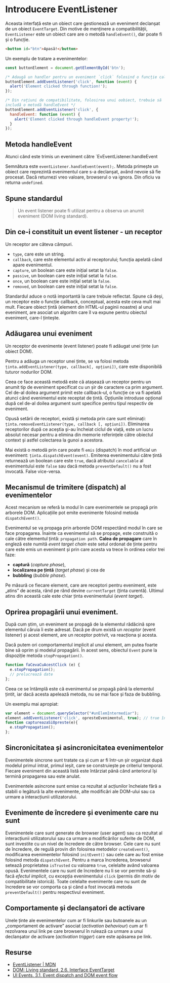 # Introducere EventListener

Aceasta interfață este un obiect care gestionează un eveniment declanșat de un obiect `EventTarget`. Din motive de menținere a compatibilității, `EventListener` este un obiect care are o metodă `handleEvent()`, dar poate fi și o funcție.

```html
<button id="btn">Apasă!</button>
```

Un exemplu de tratare a evenimentelor:

```javascript
const buttonElement = document.getElementById('btn');

/* Adaugă un handler pentru un eveniment `click` folosind o funcție callback. */
buttonElement.addEventListener('click', function (event) {
  alert('Element clicked through function!');
});

/* Din rațiuni de compatibilitate, folosirea unui oobiect, trebuie să
includă o metodă handleEvent */
buttonElement.addEventListener('click', {
  handleEvent: function (event) {
    alert('Element clicked through handleEvent property!');
  }
});
```

## Metoda handleEvent

Atunci când este trimis un eveniment către `EvEventListener.handleEvent

Semnătura este `eventListener.handleEvent(event);`. Metoda primește un obiect care reprezintă evenimentul care s-a declanșat, având nevoie să fie procesat. Dacă returnezi vreo valoare, browserul o va ignora. Din oficiu va returna `undefined`.

## Spune standardul

> Un event listener poate fi utilizat pentru a observa un anumit eveniment (DOM living standard).

## Din ce-i constituit un event listener - un receptor

Un receptor are câteva câmpuri.

-   `type`, care este un string.
-   `callback`, care este elementul activ al receptorului; funcția apelată când apare evenimentul.
-   `capture`, un boolean care este inițial setat la `false`.
-   `passive`, un boolean care este inițial setat la `false`.
-   `once`, un boolean care este inițial setat la `false`.
-   `removed`, un boolean care este inițial setat la `false`.

Standardul aduce o notă importantă la care trebuie reflectat. Spune că deși, un receptor este o funcție callback, conceptual, acesta este ceva mult mai mult. Fiecare obiect țintă (element din HTML-ul paginii noastre) al unui eveniment, are asociat un algoritm care îl va expune pentru obiectul eveniment, care-l țintește.

## Adăugarea unui eveniment

Un receptor de evenimente (event listener) poate fi adăugat unei ținte (un obiect DOM).

Pentru a adăuga un receptor unei ținte, se va folosi metoda `ținta.addEventListener(type, callback[, opțiuni])`, care este disponibilă tuturor nodurilor DOM.

Ceea ce face această metodă este că atașează un receptor pentru un anumit tip de eveniment specificat cu un șir de caractere ca prim argument. Cel de-al doilea argument primit este callback-ul, o funcție ce va fi apelată atunci când evenimentul este receptat de țintă. Opțiunile introduse opțional după cel de-al doilea argument sunt specifice pentru tipul respectiv de eveniment.

Opusă setării de receptori, există și metoda prin care sunt eliminați: `ținta.removeEventListener(type, callback [, opțiuni])`. Eliminarea receptorilor după ce aceștia și-au încheiat ciclul de viață, este un lucru absolut necesar pentru a elimina din memorie referințele către obiectul context și astfel colectarea la gunoi a acestora.

Mai există o metodă prin care poate fi `emis` (dispatch) în mod artificial un eveniment: `ținta.dispatchEvent(event)`. Emiterea evenimentului către țintă returnează un boolean care este `true`, dacă atributul `cancelable` al evenimentului este `false` sau dacă metoda `preventDefault()` nu a fost invocată. False vice-versa.

## Mecanismul de trimitere (dispatch) al evenimentelor

Acest mecanism se referă la modul în care evenimentele se propagă prin arborele DOM. Aplicațiile pot emite evenimente folosind metoda `dispatchEvent()`.

Evenimentul se va propaga prin arborele DOM respectând modul în care se face propagarea. Înainte ca evenimentul să se propage, este construită o cale către elementul țintă: `propagation path`. **Calea de propagare** care în engleză este numită *event target chain* este setul ordonat de ținte pentru care este emis un eveniment și prin care acesta va trece în ordinea celor trei faze:

-   **captură** (*capture phase*),
-   **localizarea pe țintă** (*target phase*) și cea de
-   **bubbling** (*bubble phase*).

Pe măsură ce fiecare element, care are receptori pentru eveniment, este „atins” de acesta, rând pe rând devine `currentTarget` (ținta curentă). Ultimul atins din această cale este chiar ținta evenimentului (*event target*).

## Oprirea propagării unui eveniment.

După cum știm, un eveniment se propagă de la elementul rădăcină spre elementul căruia îi este adresat. Dacă pe drum există un *receptor* (event listener) și acest element, are un receptor potrivit, va reacționa și acesta.

Dacă putem ori comportamentul implicit al unui element, am putea foarte bine să oprim și modelul propagării. În acest sens, obiectul `Event` pune la dispoziție metoda `stopPropagation()`.

```javascript
function faCevaCuAcestClick (e) {
  e.stopPropagation();
  // prelucrează date
};
```

Ceea ce se întâmplă este că evenimentul se propagă până la elementul țintit, iar dacă acesta apelează metoda, nu se mai face și faza de bubbling.

Un exemplu mai apropiat:

```javascript
var element = document.querySelector("#unElemIntermediar");
element.addEventListener('click', opresteEvenimentul, true); // true înseamnă să capturezi evenimentul
function captureazaSiOpreste(e){
  e.stopPropagation();
};
```

## Sincronicitatea și asincronicitatea evenimentelor

Evenimentele sincrone sunt tratate ca și cum ar fi într-un șir organizat după modelul primul intrat, primul ieșit, care se construiește pe criteriul temporal. Fiecare eveniment din această listă este întârziat pănă când anteriorul își termină propagarea sau este anulat.

Evenimentele asincrone sunt emise ca rezultat al acțiunilor încheiate fără a stabili o legătură la alte evenimente, alte modificări ale DOM-ului sau ca urmare a interacțiunii utilizatorului.

## Evenimente de încredere și evenimente care nu sunt

Evenimentele care sunt generate de browser (user agent) sau ca rezultat al interacțiunii utilizatorului sau ca urmare a modificărilor suferite de DOM, sunt investite cu un nivel de încredere de către browser. Cele care nu sunt de încredere, de regulă provin din folosirea metodelor `createEvent()`, modificarea evenimentelor folosind `initEvent()` sau cele care au fost emise folosind metoda `dispatchEvent`. Pentru a marca încrederea, browserul setează proprietatea `isTrusted` cu valoarea `true`, celelalte având valoarea opusă. Evenimentele care nu sunt de încredere nu li se vor permite să-și facă *efectul implicit*, cu excepția evenimentului `click` (permis din motiv de compatibilitate istorică). Toate celelalte evenimente care nu sunt de încredere se vor comporta ca și când a fost invocată metoda `preventDefault()` pentru respectivul eveniment.

## Comportamente și declanșatori de activare

Unele ținte ale evenimentelor cum ar fi linkurile sau butoanele au un „comportament de activare” asociat (*activation behaviour*) cum ar fi rezolvarea unui link pe care browserul în rulează ca urmare a unui declanșator de activare (*activation trigger*) care este apăsarea pe link.

## Resurse

- [EventListener | MDN](https://developer.mozilla.org/en-US/docs/Web/API/EventListener)
- [DOM: Living standard, 2.6. Interface EventTarget](https://dom.spec.whatwg.org/#concept-event-listener)
- [UI Events. 3.1. Event dispatch and DOM event flow](https://www.w3.org/TR/DOM-Level-3-Events/#event-flow)
